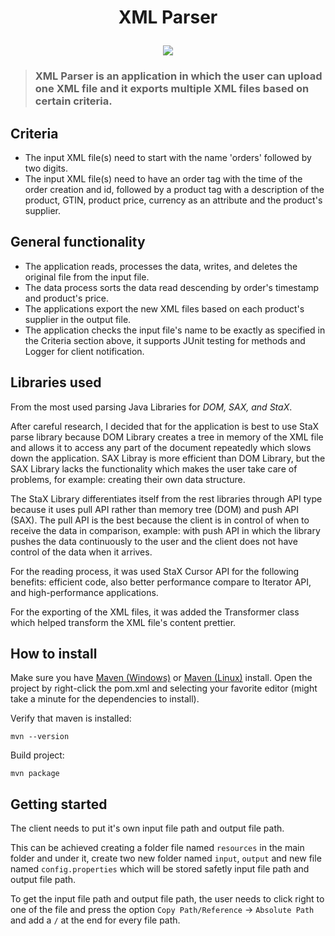 # <p align="center">XML Parser</p>
<p align="center">
  <img src="https://jsonformatter.org/img/xml-parser.png" />
</p>

> ### XML Parser is an application in which the user can upload one XML file and it exports multiple XML files based on certain criteria. 

## Criteria
- The input XML file(s) need to start with the name 'orders' followed by two digits.
- The input XML file(s) need to have an order tag with the time of the order creation and id, followed by a product tag with a description of the product, GTIN, product price, currency as an attribute and the product's supplier.


## General functionality
- The application reads, processes the data, writes, and deletes the original file from the input file.
- The data process sorts the data read descending by order's timestamp and product's price.
- The applications export the new XML files based on each product's supplier in the output file. 
- The application checks the input file's name to be exactly as specified in the Criteria section above, it supports JUnit testing for methods and Logger for client notification.

## Libraries used
<p> From the most used parsing Java Libraries for <i>DOM, SAX, and StaX</i>.</p>
<p> After careful research, I decided that for the application is best to use StaX parse library because DOM Library creates a tree in memory of the XML file and allows it to access any part of the document repeatedly which slows down the application. SAX Libray is more efficient than DOM Library, but the SAX Library lacks the functionality which makes the user take care of problems, for example: creating their own data structure. </p>

<p>The StaX Library differentiates itself from the rest libraries through API type because it uses pull API rather than memory tree (DOM) and push API (SAX). The pull API is the best because the client is in control of when to receive the data in comparison, example: with push API in which the library pushes the data continuously to the user and the client does not have control of the data when it arrives.
</p>

<p>For the reading process, it was used StaX Cursor API for the following benefits: efficient code, also better performance compare to Iterator API, and high-performance applications.</p>

<p>For the exporting of the XML files, it was added the Transformer class which helped transform the XML file's content prettier.</p>

## How to install
Make sure you have [Maven (Windows)](https://www.educba.com/install-maven/) or [Maven (Linux)](https://www.journaldev.com/33588/install-maven-linux-ubuntu) install.
Open the project by right-click the pom.xml and selecting your favorite editor (might take a minute for the dependencies to install).

Verify that maven is installed:

`mvn --version`

Build project:

`mvn package`

## Getting started
The client needs to put it's own input file path and output file path. 

This can be achieved creating a folder file named `resources` in the main folder and under it, create two new folder named `input`, `output` and new file named `config.properties` which will be stored safetly input file path and output file path. 

To get the input file path and output file path, the user needs to click right to one of the file and press the option `Copy Path/Reference` -> `Absolute Path` and add a `/` at the end for every file path.
